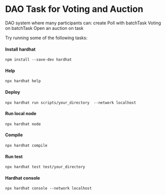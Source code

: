 # DAO Task for Voting and Auction

DAO system where many participants can:
create Poll with batchTask
Voting on batchTask
Open an auction on task

Try running some of the following tasks:

#### Install hardhat

```shell
npm install --save-dev hardhat

```

#### Help

```shell
npx hardhat help

```

#### Deploy

```shell
npx hardhat run scripts/your_directory  --network localhost

```

#### Run local node

```shell
npx hardhat node

```

#### Compile

```shell
npx hardhat compile

```

#### Run test

```shell
npx hardhat test test/your_directory

```

#### Hardhat console

```shell
npx hardhat console --network localhost

```

```

```
